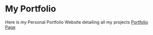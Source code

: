 # My Portfolio 
Here is my Personal Portfolio Website detailing all my projects
<a href="https://tennwilliams.github.io">Portfolio Page </a>

